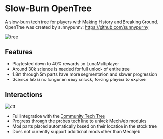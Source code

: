 # Slow-Burn OpenTree

A slow-burn tech tree for players with Making History and Breaking Ground. OpenTree was created by sunnypunny: https://github.com/sunnypunny

![tree](https://i.imgur.com/5oVFetR.jpg)

## Features

* Playtested down to 40% rewards on LunaMultiplayer
* Around 30k science is needed for full unlock of entire tree
* 1.8m through 5m parts have more segmentation and slower progression
* Science lab is no longer an easy unlock, forcing players to explore

## Interactions

![ctt](https://i.imgur.com/pOpdwHo.png)

* Full integration with the [Community Tech Tree](https://spacedock.info/mod/534/Community%20Tech%20Tree)
* Progress through the probes tech line to unlock MechJeb modules
* Mod parts placed automatically based on their location in the stock tree
* Does not currently support additional mods other than Mechjeb
